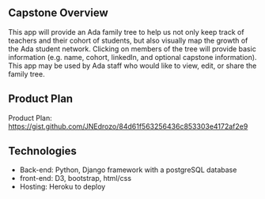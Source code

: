 ## Capstone Overview
This app will provide an Ada family tree to help us not only keep track of teachers and their cohort of students, but also visually map the growth of the Ada student network. Clicking on members of the tree will provide basic information (e.g. name, cohort, linkedIn, and optional capstone information). This app may be used by Ada staff who would like to view, edit, or share the family tree.

## Product Plan
Product Plan: https://gist.github.com/JNEdrozo/84d61f563256436c853303e4172af2e9

## Technologies
- Back-end: Python, Django framework with a postgreSQL database
- front-end: D3, bootstrap, html/css
- Hosting: Heroku to deploy
